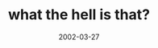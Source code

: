---
layout: base.njk
title : 'what the hell is that?' 
view_title : 'what the hell is that?' 
year : '2002' 
date : '2002-03-27' 
img_file : '/drawing/whatthehellisthat.png' 
html_file : 'whatthehellisthat' 
next_html : 'usedtobeone.html' 
year_order : '62' 
permalink : "title/{{html_file}}.html"
---